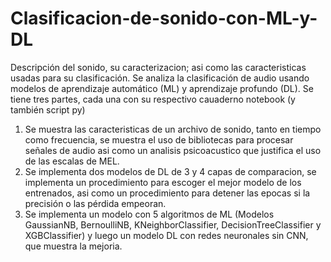 # Clasificacion-de-sonido-con-ML-y-DL
Descripción del sonido, su caracterizacion; asi como las caracteristicas usadas para su clasificación. Se analiza la clasificación de audio usando modelos de aprendizaje automático (ML) y aprendizaje profundo (DL).
Se tiene tres partes, cada una con su respectivo cauaderno notebook (y también script py)
 1. Se muestra las caracteristicas de un archivo de sonido, tanto en tiempo como frecuencia, se muestra el uso de bibliotecas para procesar señales de audio asi 
 como un analisis psicoacustico que justifica el uso de las escalas de MEL.
 2. Se implementa dos modelos de DL de 3 y 4 capas de comparacion, se implementa un procedimiento para escoger el mejor modelo de los 
 entrenados, asi como un procedimiento para detener las epocas si la precisión o las pérdida empeoran.
 3. Se implementa un modelo con 5 algoritmos de ML (Modelos GaussianNB, BernoulliNB, KNeighborClassifier, DecisionTreeClassifier y XGBClassifier) y luego un modelo DL con redes neuronales sin CNN, que muestra la mejoria.
